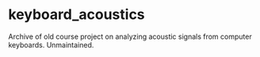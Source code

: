 # keyboard_acoustics
Archive of old course project on analyzing acoustic signals from computer keyboards. Unmaintained.
